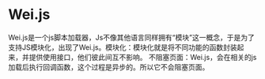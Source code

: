 # Wei.js
Wei.js是一个js脚本加载器，Js不像其他语言同样拥有“模块”这一概念，于是为了支持JS模块化，出现了Wei.js。模块化：模块化就是将不同功能的函数封装起来，并提供使用接口，他们彼此间互不影响。
不阻塞页面：Wei.js，会在相关的js加载后执行回调函数，这个过程是异步的。所以它不会阻塞页面。
